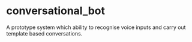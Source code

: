 # conversational_bot
A prototype system which ability to recognise voice inputs and carry out template based conversations. 
